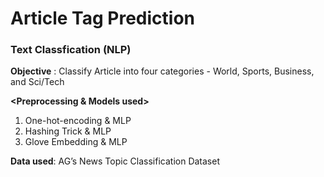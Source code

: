 # Article Tag Prediction
### Text Classfication (NLP)
**Objective** : Classify Article into four categories - World, Sports, Business, and Sci/Tech  
  
**<Preprocessing & Models used>**   
  1. One-hot-encoding & MLP  
  2. Hashing Trick & MLP  
  3. Glove Embedding & MLP  

**Data used**: AG’s News Topic Classification Dataset
